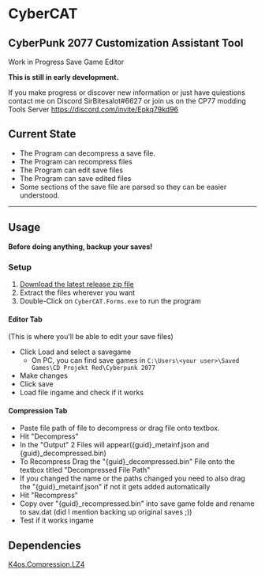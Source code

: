 # CyberCAT

## CyberPunk 2077 Customization Assistant Tool

Work in Progress Save Game Editor

**This is still in early development.**

If you make progress or discover new information or just have quiestions contact me on Discord SirBitesalot#6627 or join us on the CP77 modding Tools Server https://discord.com/invite/Epkq79kd96

## Current State

- The Program can decompress a save file.
- The Program can recompress files
- The Program can edit save files
- The Program can save edited files
- Some sections of the save file are parsed so they can be easier understood.

---

## Usage

**Before doing anything, backup your saves!**

### Setup

1. [Download the latest release zip file][1]
2. Extract the files wherever you want
3. Double-Click on `CyberCAT.Forms.exe` to run the program

#### Editor Tab

(This is where you'll be able to edit your save files)

- Click Load and select a savegame
   - On PC, you can find save games in `C:\Users\<your user>\Saved Games\CD Projekt Red\Cyberpunk 2077`
- Make changes
- Click save
- Load file ingame and check if it works

#### Compression Tab

- Paste file path of file to decompress or drag file onto textbox.
- Hit "Decompress"
- In the "Output" 2 Files will appear({guid}\_metainf.json and {guid}\_decompressed.bin)
- To Recompress Drag the "{guid}\_decompressed.bin" File onto the textbox titled "Decompressed File Path"
- If you changed the name or the paths changed you need to also drag the "{guid}\_metainf.json" if not it gets added automatically
- Hit "Recompress"
- Copy over "{guid}\_recompressed.bin" into save game folde and rename to sav.dat (did I mention backing up original saves ;))
- Test if it works ingame

## Dependencies

[K4os.Compression.LZ4][0]

[0]:https://github.com/MiloszKrajewski/K4os.Compression.LZ4
[1]:https://github.com/WolvenKit/CyberCAT/releases

